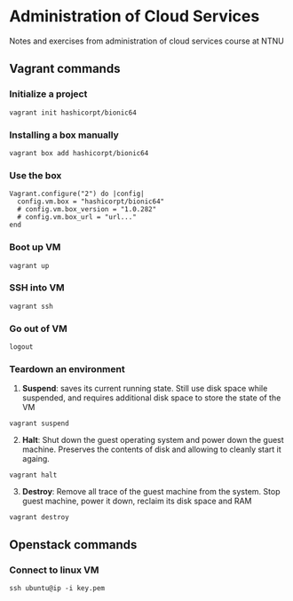 # Administration of Cloud Services

Notes and exercises from administration of cloud services course at NTNU

## Vagrant commands

### Initialize a project

```
vagrant init hashicorpt/bionic64
```

### Installing a box manually

```
vagrant box add hashicorpt/bionic64
```

### Use the box

```
Vagrant.configure("2") do |config|
  config.vm.box = "hashicorpt/bionic64"
  # config.vm.box_version = "1.0.282"
  # config.vm.box_url = "url..."
end
```

### Boot up VM

```
vagrant up
```

### SSH into VM

```
vagrant ssh
```

### Go out of VM

```
logout
```

### Teardown an environment

1. **Suspend**: saves its current running state. Still use disk space while suspended, and requires additional disk space to store the state of the VM

```
vagrant suspend
```

2. **Halt**: Shut down the guest operating system and power down the guest machine. Preserves the contents of disk and allowing to cleanly start it againg.

```
vagrant halt
```

3. **Destroy**: Remove all trace of the guest machine from the system. Stop guest machine, power it down, reclaim its disk space and RAM

```
vagrant destroy
```

## Openstack commands

### Connect to linux VM

```
ssh ubuntu@ip -i key.pem
```
